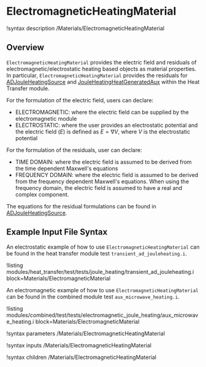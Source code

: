 # ElectromagneticHeatingMaterial

!syntax description /Materials/ElectromagneticHeatingMaterial

## Overview

`ElectromagneticHeatingMaterial` provides the electric field and residuals of electromagnetic/electrostatic
heating based objects as material properties. In particular, `ElectromagneticHeatingMaterial` provides the
residuals for [ADJouleHeatingSource](ADJouleHeatingSource.md) and [JouleHeatingHeatGeneratedAux](JouleHeatingHeatGeneratedAux.md) within the Heat Transfer module.

For the formulation of the electric field, users can declare:

- ELECTROMAGNETIC: where the electric field can be supplied by the electromagnetic module
- ELECTROSTATIC: where the user provides an electrostatic potential and the electric field ($E$) is defined as $E = \nabla V$,  where $V$ is the electrostatic potential

For the formulation of the residuals, user can declare:

- TIME DOMAIN: where the electric field is assumed to be derived from the time dependent Maxwell's equations
- FREQUENCY DOMAIN: where the electric field is assumed to be derived from the frequency dependent Maxwell's equations. When using the frequency domain, the electric field is assumed to have a real and complex component.

The equations for the residual formulations can be found in [ADJouleHeatingSource](ADJouleHeatingSource.md).

## Example Input File Syntax

An electrostatic example of how to use `ElectromagneticHeatingMaterial` can be found in the
heat transfer module test `transient_ad_jouleheating.i`.

!listing modules/heat_transfer/test/tests/joule_heating/transient_ad_jouleheating.i block=Materials/ElectromagneticMaterial

An electromagnetic example of how to use `ElectromagneticHeatingMaterial` can be found in the
combined module test `aux_microwave_heating.i`.

!listing modules/combined/test/tests/electromagnetic_joule_heating/aux_microwave_heating.i block=Materials/ElectromagneticMaterial

!syntax parameters /Materials/ElectromagneticHeatingMaterial

!syntax inputs /Materials/ElectromagneticHeatingMaterial

!syntax children /Materials/ElectromagneticHeatingMaterial
